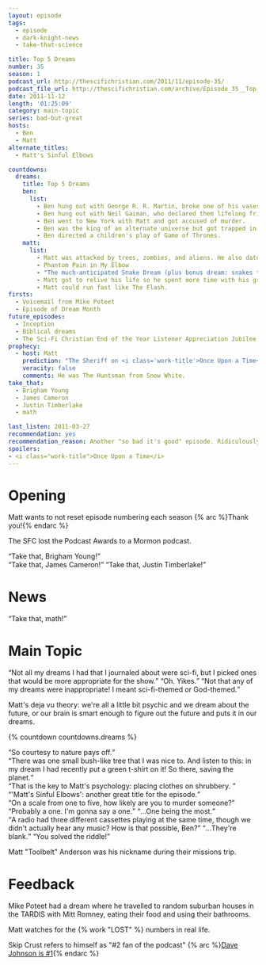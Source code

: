 ```yaml
---
layout: episode
tags:
  - episode
  - dark-knight-news 
  - take-that-science

title: Top 5 Dreams
number: 35
season: 1
podcast_url: http://thescifichristian.com/2011/11/episode-35/
podcast_file_url: http://thescifichristian.com/archive/Episode_35__Top_5_Dreams.mp3
date: 2011-11-12
length: '01:25:09'
category: main-topic
series: bad-but-great
hosts:
  - Ben
  - Matt
alternate_titles:
  - Matt's Sinful Elbows

countdowns:
  dreams:
    title: Top 5 Dreams
    ben:
      list:
        - Ben hung out with George R. R. Martin, broke one of his vases, watched TV and discussed his books.
        - Ben hung out with Neil Gaiman, who declared them lifelong friends. Then he was a good demon that was trapped in an angelic cocoon by an angel bounty hunter.
        - Ben went to New York with Matt and got accused of murder.
        - Ben was the king of an alternate universe but got trapped in our universe. He got a construction job but was fired because he didn't know anything about construction.
        - Ben directed a children's play of Game of Thrones.
    matt: 
      list:
        - Matt was attacked by trees, zombies, and aliens. He also dated a Green Lantern. 
        - Phantom Pain in My Elbow
        - "The much-anticipated Snake Dream (plus bonus dream: snakes take over Matt's house and he fights them off with shaving cream)."
        - Matt got to relive his life so he spent more time with his grandpa.
        - Matt could run fast like The Flash.
firsts: 
  - Voicemail from Mike Poteet
  - Episode of Dream Month
future_episodes: 
  - Inception
  - Biblical dreams
  - The Sci-Fi Christian End of the Year Listener Appreciation Jubilee
prophecy:
  - host: Matt
    prediction: "The Sheriff on <i class='work-title'>Once Upon a Time</i> is the Big Bad Wolf."
    veracity: false
    comments: He was The Huntsman from Snow White.
take_that:
  - Brigham Young
  - James Cameron
  - Justin Timberlake
  - math

last_listen: 2011-03-27
recommendation: yes
recommendation_reason: Another "so bad it's good" episode. Ridiculously simple and ridiculous.
spoilers:
- <i class="work-title">Once Upon a Time</i>
---
```

# Opening
Matt wants to not reset episode numbering each season {% arc %}Thank you!{% endarc %}

The SFC lost the Podcast Awards to a Mormon podcast.

<div class="quote">
  <q class="ben">Take that, Brigham Young!</q>
</div>

<div class="quote">
  <q class="ben">Take that, James Cameron!</q>
  <q class="matt">Take that, Justin Timberlake!</q>
</div>



# News
<div class="quote">
  <q class="ben">Take that, math!</q>
</div>



# Main Topic
<div class="quote">
  <q class="matt">Not all my dreams I had that I journaled about were sci-fi, but I picked ones that would be more appropriate for the show.</q>
  <q class="ben">Oh. Yikes.</q>
  <q class="matt">Not that any of my dreams were inappropriate! I meant sci-fi-themed or God-themed.</q>
</div>

Matt's deja vu theory: we're all a little bit psychic and we dream about the future, or our brain is smart enough to figure out the future and puts it in our dreams.

{% countdown countdowns.dreams %}

<div class="quote">
  <q class="matt">So courtesy to nature pays off.</q>
</div>

<div class="quote">
  <q class="matt">There was one small bush-like tree that I was nice to. And listen to this: in my dream I had recently put a green t-shirt on it! So there, saving the planet.</q>
</div> 

<div class="quote">
  <q class="ben">That is the key to Matt's psychology: placing clothes on shrubbery. </q>
</div>

<div class="quote">
  <q class="ben">'Matt's Sinful Elbows': another great title for the episode.</q>
</div>

<div class="quote">
  <q class="matt">On a scale from one to five, how likely are you to murder someone?</q>
  <q class="ben">Probably a one. I'm gonna say a one.</q>
  <q class="matt">...One being the most.</q>
</div> 

<div class="quote">
  <span class="quote-context is-size-6"></span>
  <q class="matt">A radio had three different cassettes playing at the same time, though we didn't actually hear any music? How is that possible, Ben?</q>
  <q class="ben">...They're blank.</q>
  <q class="matt">You solved the riddle!</q>
</div>

Matt "Toolbelt" Anderson was his nickname during their missions trip.



# Feedback
Mike Poteet had a dream where he travelled to random suburban houses in the TARDIS with Mitt Romney, eating their food and using their bathrooms.

Matt watches for the {% work "LOST" %} numbers in real life.

Skip Crust refers to himself as "#2 fan of the podcast" {% arc %}<a href="/episodes/0004-tolkien-vs-lewis-the-ultimate-smackdown/" class="link-obvious">Dave Johnson is #1</a>{% endarc %}